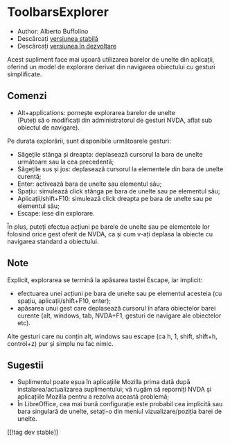 # ToolbarsExplorer #

* Author: Alberto Buffolino
* Descărcați [versiunea stabilă][1]
* Descărcați [versiunea în dezvoltare][2]

Acest supliment face mai ușoară utilizarea barelor de unelte din aplicații,
oferind un model de explorare derivat din navigarea obiectului cu gesturi
simplificate.

## Comenzi

* Alt+applications: pornește explorarea barelor de unelte<br/>
(Puteți să o modificați din administratorul de gesturi NVDA, aflat sub obiectul de navigare).

Pe durata explorării, sunt disponibile următoarele gesturi:

* Săgețile stânga și dreapta: deplasează cursorul la bara de unelte
  următoare sau la cea precedentă;
* Săgețile sus și jos: deplasează cursorul la elementele din bara de unelte
  curentă;
* Enter: activează bara de unelte sau elementul său;
* Spațiu: simulează click stânga pe bara de unelte sau pe elementul său;
* Aplicații/shift+F10: simulează click dreapta pe bara de unelte sau pe
  elementul său;
* Escape: iese din explorare.

În plus, puteți efectua acțiuni pe barele de unelte sau pe elementele lor
folosind orice gest oferit de NVDA, ca și cum v-ați deplasa la obiecte cu
navigarea standard a obiectului.

## Note

Explicit, explorarea se termină la apăsarea tastei Escape, iar implicit:

* efectuarea unei acțiuni pe bara de unelte sau pe elementul acesteia (cu
  spațiu, aplicații/shift+F10, enter);
* apăsarea unui gest care deplasează cursorul în afara obiectelor barei
  curente (alt, windows, tab, NVDA+F1, gesturi de navigare ale obiectelor
  etc).

Alte gesturi care nu conțin alt, windows sau escape (ca h, 1, shift,
shift+h, control+z) pur și simplu nu fac nimic.

## Sugestii

* Suplimentul poate eșua în aplicațiile Mozilla prima dată după
  instalarea/actualizarea suplimentului; vă rugăm să reporniți NVDA și
  aplicațiile Mozilla pentru a rezolva această problemă;
* În LibreOffice, cea mai bună configurație este probabil cea implicită sau
  bara singulară de unelte, setați-o din meniul vizualizare/poziția barei de
  unelte.


[[!tag dev stable]]

[1]: https://www.nvaccess.org/addonStore/legacy?file=toolbarsExplorer

[2]: https://www.nvaccess.org/addonStore/legacy?file=toolbarsExplorer-dev
